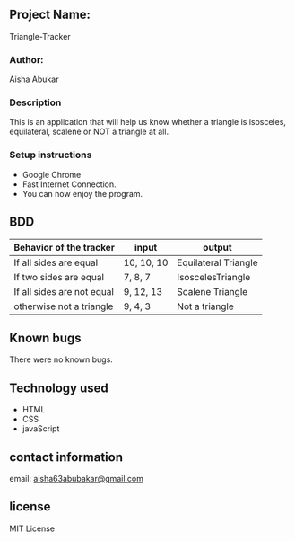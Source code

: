 ## Project Name:
Triangle-Tracker
### Author:
Aisha Abukar
### Description
This is an application that will help us know whether a triangle is isosceles, equilateral, scalene or NOT a triangle at all.

### Setup instructions
* Google Chrome
* Fast Internet Connection.
* You can now enjoy the program.

## BDD
| Behavior of the tracker                     |  input                  | output              |      
|---------------------------------------------|-------------------------|---------------------|
| If all sides are equal                      | 10, 10, 10              |Equilateral Triangle |
| If two sides are equal                      | 7, 8, 7                 | IsoscelesTriangle   |
| If all sides are not equal                  | 9, 12, 13               | Scalene Triangle    |
| otherwise not a triangle                    | 9, 4, 3                 | Not a triangle      |  

## Known bugs
There were no known bugs.
## Technology used
* HTML
* CSS
* javaScript

## contact information
email: aisha63abubakar@gmail.com
## license
MIT License
